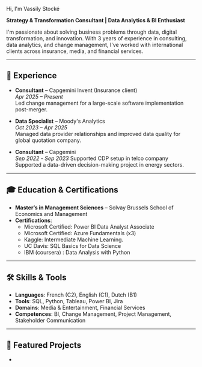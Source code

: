 
 Hi, I'm Vassily Stocké

**Strategy & Transformation Consultant | Data Analytics & BI Enthusiast**

I'm passionate about solving business problems through data, digital transformation, and innovation. With 3 years of experience in consulting, data analytics, and change management, I've worked with international clients across insurance, media, and financial services.

---

## 💼 Experience

- **Consultant** – Capgemini Invent (Insurance client)  
  *Apr 2025 – Present*  
  Led change management for a large-scale software implementation post-merger.

- **Data Specialist** – Moody's Analytics  
  *Oct 2023 – Apr 2025*  
  Managed data provider relationships and improved data quality for global quotation company.

- **Consultant** – Capgemini  
  *Sep 2022* - *Sep 2023*
  Supported CDP setup in telco company
  Supported a data-driven decision-making project in energy sectors.

---

## 🎓 Education & Certifications
- **Master’s in Management Sciences** – Solvay Brussels School of Economics and Management  
- **Certifications**:  
  - Microsoft Certified: Power BI Data Analyst Associate  
  - Microsoft Certified: Azure Fundamentals (x3)
  - Kaggle: Intermediate Machine Learning.
  - UC Davis: SQL Basics for Data Science
  - IBM (coursera) : Data Analysis with Python

---

## 🛠 Skills & Tools

- **Languages**: French (C2), English (C1), Dutch (B1)  
- **Tools**: SQL, Python, Tableau, Power BI, Jira  
- **Domains**: Media & Entertainment, Financial Services  
- **Competences**: BI, Change Management, Project Management, Stakeholder Communication
---

## 📁 Featured Projects

- 

